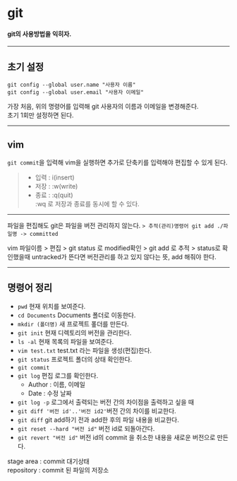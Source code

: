 # git
#### git의 사용방법을 익히자.
****
## 초기 설정
```
git config --global user.name "사용자 이름"   
git config --global user.email "사용자 이메일"
```
가장 처음, 위의 명령어를 입력해 git 사용자의 이름과 이메일을 변경해준다.   
초기 1회만 설정하면 된다.
****
## vim
```git commit```을 입력해 vim을 실행하면 추가로 단축키를 입력해야 편집할 수 있게 된다.
>- 입력 : i(insert)  
>- 저장 : :w(write)  
>- 종료 : :q(quit)  
> :wq 로 저장과 종료를 동시에 할 수 있다.
****
파일을 편집해도 git은 파일을 버전 관리하지 않는다.
```> 추적(관리)명령어 git add ./파일명 -> committed```


vim 파일이름 > 편집 > git status 로 modified확인 > git add 로 추적 > 
status로 확인했을때 untracked가 뜬다면 버전관리를 하고 있지 않다는 뜻, add 해줘야 한다.
****
## 명령어 정리
- ```pwd``` 현재 위치를 보여준다.
- ```cd Documents``` Documents 폴더로 이동한다.
- ```mkdir (폴더명)``` 새 프로젝트 퐆더를 만든다.
- ```git init``` 현재 디렉토리의 버전을 관리한다.
- ```ls -al``` 현재 목록의 파일을 보여준다.
- ```vim test.txt``` test.txt 라는 파일을 생성(편집)한다.
- ```git status``` 프로젝트 폴더의 상태 확인한다.
- ```git commit``` 
- ```git log``` 편집 로그를 확인한다.
   - Author : 이름, 이메일   
   - Date : 수정 날짜   
- ```git log -p``` 로그에서 출력되는 버전 간의 차이점을 출력하고 싶을 때 
- ```git diff '버전 id'..'버전 id2'```버전 간의 차이를 비교한다.
- ```git diff``` git add하기 전과 add한 후의 파일 내용을 비교한다.
- ```git reset --hard "버전 id"``` 버전 id로 되돌아간다.
- ```git revert "버전 id"``` 버전 id의 commit 을 취소한 내용을 새로운 버전으로 만든다.

stage area : commit 대기상태   
repository : commit 된 파일의 저장소
